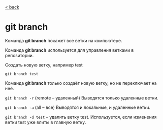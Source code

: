 [< back](/readme.md)

# git branch

Команда **git branch** покажет все ветки на компьютере.

Команда **git branch** используется для управления ветками в репозитории.

Создать новую ветку, например test

```
git branch test
```

Команда **git branch** только создаёт новую ветку, но не переключает на неё.

```git branch -r``` (remote – удаленный) Выводятся только удаленные ветки.

```git branch -a``` (all – все) Выводятся и локальные, и удаленные ветки.

```git branch -d test``` – удалить ветку test. Используется, если изменения ветки test уже влиты в главную ветку.

